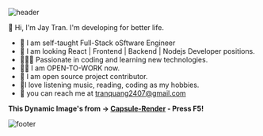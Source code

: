 
![header](https://capsule-render.vercel.app/api?type=waving&color=gradient&height=300&section=header&text=%20Hi%20there%20&fontSize=80&textBg=true&animation=fadeIn)

👋 Hi, I'm Jay Tran. I'm developing for better life.

- 🔬 I am self-taught Full-Stack oSftware Engineer
- 🌱 I am looking  React | Frontend | Backend | Nodejs Developer positions.
- 👨🏻‍💻 Passionate in coding and learning new technologies.
- 👨‍🚀 I am OPEN-TO-WORK now.
- 🤔 I am open source project contributor.
- 🏒I love listening music, reading, coding as my hobbies.
- 📧 you can reach me at [tranquang2407@gmail.com](tranquang2407@gmail.com)

**This Dynamic Image's from -> [Capsule-Render](https://github.com/kyechan99/capsule-render) - Press F5!**

![footer](https://capsule-render.vercel.app/api?type=rounded&color=00FF00&fontColor=fff&height=300&section=footer&text=%20Open%20To%20Work%20&fontSize=80&textBg=false&animation=fadeIn)
<!--

![footer](https://capsule-render.vercel.app/api?type=wave&color=gradient&height=150&section=footer)
-->
